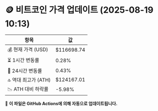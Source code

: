 # 🪙 비트코인 가격 업데이트 (2025-08-19 10:13)

| 항목                | 값 |
|--------------------|----------------|
| 💰 현재 가격 (USD) | $116698.74 |
| ⏳ 1시간 변동률    | 0.28% |
| 📆 24시간 변동률   | 0.43% |
| 🔝 역대 최고가 (ATH) | $124167.01 |
| 📉 ATH 대비 하락률 | -5.98% |

🔄 **이 파일은 GitHub Actions에 의해 자동으로 업데이트됩니다.**
